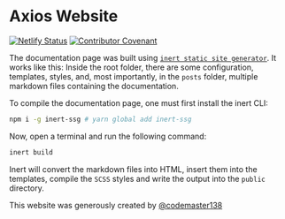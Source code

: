 # Axios Website

[![Netlify Status](https://api.netlify.com/api/v1/badges/09768f21-08e2-487b-8c7a-7fb084bbf99d/deploy-status)](https://app.netlify.com/sites/axios-docs/deploys)
 [![Contributor Covenant](https://img.shields.io/badge/Contributor%20Covenant-2.0-4baaaa.svg)](code_of_conduct.md)

The documentation page was built using [`inert static site generator`](https://github.com/codemaster138/inert). It works like this: Inside the root folder, there are some configuration, templates, styles, and, most importantly, in the `posts` folder, multiple markdown files containing the documentation.

To compile the documentation page, one must first install the inert CLI:

```bash
npm i -g inert-ssg # yarn global add inert-ssg
```

Now, open a terminal and run the following command:

```bash
inert build
```

Inert will convert the markdown files into HTML, insert them into the templates, compile the `SCSS` styles and write the output into the `public` directory.

This website was generously created by [@codemaster138](https://github.com/codemaster138)
